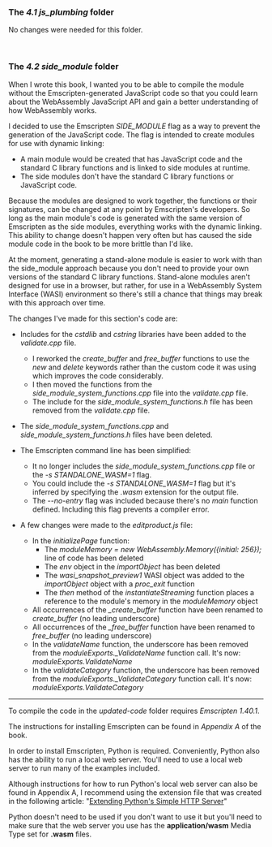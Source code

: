 ### The _4.1 js\_plumbing_ folder

No changes were needed for this folder.

<p>&nbsp;</p>

### The _4.2 side\_module_ folder

When I wrote this book, I wanted you to be able to compile the module without the Emscripten-generated JavaScript code so that you could learn about the WebAssembly JavaScript API and gain a better understanding of how WebAssembly works.

I decided to use the Emscripten _SIDE_MODULE_ flag as a way to prevent the generation of the JavaScript code. The flag is intended to create modules for use with dynamic linking:
- A main module would be created that has JavaScript code and the standard C library functions and is linked to side modules at runtime.
- The side modules don't have the standard C library functions or JavaScript code.

Because the modules are designed to work together, the functions or their signatures, can be changed at any point by Emscripten's developers. So long as the main module's code is generated with the same version of Emscripten as the side modules, everything works with the dynamic linking. This ability to change doesn't happen very often but has caused the side module code in the book to be more brittle than I'd like.

At the moment, generating a stand-alone module is easier to work with than the side_module approach because you don't need to provide your own versions of the standard C library functions. Stand-alone modules aren't designed for use in a browser, but rather, for use in a WebAssembly System Interface (WASI) environment so there's still a chance that things may break with this approach over time. 

The changes I've made for this section's code are:
- Includes for the _cstdlib_ and _cstring_ libraries have been added to the _validate.cpp_ file.
  - I reworked the _create\_buffer_ and _free\_buffer_ functions to use the _new_ and _delete_ keywords rather than the custom code it was using which improves the code considerably.
  - I then moved the functions from the _side\_module\_system\_functions.cpp_ file into the _validate.cpp_ file.
  - The include for the _side\_module\_system\_functions.h_ file has been removed from the _validate.cpp_ file.

- The _side\_module\_system\_functions.cpp_ and _side\_module\_system\_functions.h_ files have been deleted.

- The Emscripten command line has been simplified:
  - It no longer includes the _side\_module\_system\_functions.cpp_ file or the _-s STANDALONE\_WASM=1_ flag.
  - You could include the _-s STANDALONE\_WASM=1_ flag but it's inferred by specifying the _.wasm_ extension for the output file.
  - The _--no-entry_ flag was included because there's no _main_ function defined. Including this flag prevents a compiler error.


- A few changes were made to the _editproduct.js_ file:
  - In the _initializePage_ function:
    - The _moduleMemory = new WebAssembly.Memory({initial: 256});_ line of code has been deleted
    - The _env_ object in the _importObject_ has been deleted
    - The _wasi\_snapshot\_preview1_ WASI object was added to the _importObject_ object with a _proc\_exit_ function
    - The _then_ method of the _instantiateStreaming_ function places a reference to the module's memory in the _moduleMemory_ object
  - All occurrences of the _\_create\_buffer_ function have been renamed to _create\_buffer_ (no leading underscore)
  - All occurrences of the _\_free\_buffer_ function have been renamed to _free\_buffer_ (no leading underscore)
  - In the _validateName_ function, the underscore has been removed from the _moduleExports.\_ValidateName_ function call. It's now: _moduleExports.ValidateName_
  - In the _validateCategory_ function, the underscore has been removed from the _moduleExports.\_ValidateCategory_ function call. It's now: _moduleExports.ValidateCategory_
  

---

To compile the code in the _updated-code_ folder requires _Emscripten 1.40.1_.

The instructions for installing Emscripten can be found in _Appendix A_ of the book.


In order to install Emscripten, Python is required. Conveniently, Python also has the ability to run a local web server. You'll need to use a local web server to run many of the examples included. 

Although instructions for how to run Python's local web server can also be found in Appendix A, I recommend using the extension file that was created in the following article: "[Extending Python's Simple HTTP Server](https://cggallant.blogspot.com/2020/07/extending-pythons-simple-http-server.html)"


Python doesn't need to be used if you don't want to use it but you'll need to make sure that the web server you use has the **application/wasm** Media Type set for **.wasm** files.
